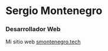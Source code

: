 # Sergio Montenegro
### Desarrollador Web

Mi sitio web [smontenegro.tech](http://smontenegro.tech)

